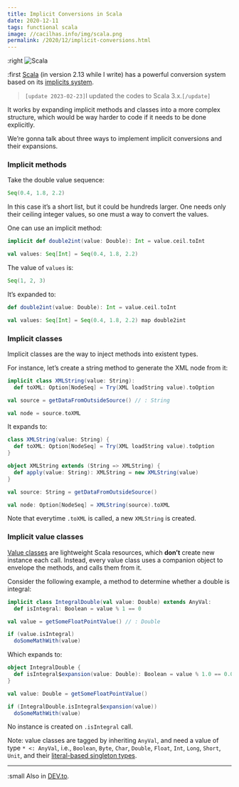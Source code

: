 ```yaml
---
title: Implicit Conversions in Scala
date: 2020-12-11
tags: functional scala
image: //cacilhas.info/img/scala.png
permalink: /2020/12/implicit-conversions.html
---
```

[image]: {{{image}}}
[DEV.to]: https://dev.to/cacilhas/implicit-conversions-in-scala-4dgb
[implicits system]: https://www.scala-lang.org/files/archive/spec/2.13/07-implicits.html
[Scala]: https://www.scala-lang.org/
[literal-based singleton types]: https://docs.scala-lang.org/sips/42.type.html
[Value classes]: https://docs.scala-lang.org/overviews/core/value-classes.html

:right ![Scala][image]

:first [Scala][] (in version 2.13 while I write) has a powerful conversion
system based on its [implicits system][].

> `[update 2023-02-23]`I updated the codes to Scala 3.x.`[/update]`

It works by expanding implicit methods and classes into a more complex
structure, which would be way harder to code if it needs to be done explicitly.

We’re gonna talk about three ways to implement implicit conversions and their
expansions.

### Implicit methods

Take the double value sequence:

```scala
Seq(0.4, 1.8, 2.2)
```

In this case it’s a short list, but it could be hundreds larger. One needs only
their ceiling integer values, so one must a way to convert the values.

One can use an implicit method:

```scala
implicit def double2int(value: Double): Int = value.ceil.toInt

val values: Seq[Int] = Seq(0.4, 1.8, 2.2)
```

The value of `values` is:

```scala
Seq(1, 2, 3)
```

It’s expanded to:

```scala
def double2int(value: Double): Int = value.ceil.toInt

val values: Seq[Int] = Seq(0.4, 1.8, 2.2) map double2int
```

### Implicit classes

Implicit classes are the way to inject methods into existent types.

For instance, let’s create a string method to generate the XML node from it:

```scala
implicit class XMLString(value: String):
  def toXML: Option[NodeSeq] = Try(XML loadString value).toOption

val source = getDataFromOutsideSource() // : String

val node = source.toXML
```

It expands to:

```scala
class XMLString(value: String) {
  def toXML: Option[NodeSeq] = Try(XML loadString value).toOption
}

object XMLString extends (String => XMLString) {
  def apply(value: String): XMLString = new XMLString(value)
}

val source: String = getDataFromOutsideSource()

val node: Option[NodeSeq] = XMLString(source).toXML
```

Note that everytime `.toXML` is called, a new `XMLString` is created.

### Implicit value classes

[Value classes][] are lightweight Scala resources, which **don’t** create new
instance each call. Instead, every value class uses a companion object to
envelope the methods, and calls them from it.

Consider the following example, a method to determine whether a double is
integral:

```scala
implicit class IntegralDouble(val value: Double) extends AnyVal:
  def isIntegral: Boolean = value % 1 == 0

val value = getSomeFloatPointValue() // : Double

if (value.isIntegral)
  doSomeMathWith(value)
```

Which expands to:

```scala
object IntegralDouble {
  def isIntegral$expansion(value: Double): Boolean = value % 1.0 == 0.0
}

val value: Double = getSomeFloatPointValue()

if (IntegralDouble.isIntegral$expansion(value))
  doSomeMathWith(value)
```

No instance is created on `.isIntegral` call.

Note: value classes are tagged by inheriting `AnyVal`, and need a value of type
`* <: AnyVal`, i.e., `Boolean`, `Byte`, `Char`, `Double`, `Float`, `Int`,
`Long`, `Short`, `Unit`, and their [literal-based singleton types][].

-----

:small Also in [DEV.to][].
